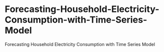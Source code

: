# Forecasting-Household-Electricity-Consumption-with-Time-Series-Model
Forecasting Household Electricity Consumption with Time Series Model
